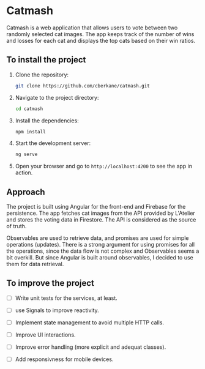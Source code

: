 # Catmash

Catmash is a web application that allows users to vote between two randomly selected cat images. The app keeps track of the number of wins and losses for each cat and displays the top cats based on their win ratios.


## To install the project
1. Clone the repository:
   ```bash
   git clone https://github.com/cberkane/catmash.git
   ```
2. Navigate to the project directory:
   ```bash
   cd catmash
   ```
3. Install the dependencies:
   ```bash
   npm install
   ```
4. Start the development server:
   ```bash
   ng serve
   ```
5. Open your browser and go to `http://localhost:4200` to see the app in action.


## Approach
The project is built using Angular for the front-end and Firebase for the persistence. The app fetches cat images from the API provided by L'Atelier and stores the voting data in Firestore. The API is considered as the source of truth.

Observables are used to retrieve data, and promises are used for simple operations (updates). There is a strong argument for using promises for all the operations, since the data flow is not complex and Observables seems a bit overkill. But since Angular is built around observables, I decided to use them for data retrieval.

## To improve the project
- [ ] Write unit tests for the services, at least.
- [ ] use Signals to improve reactivity.
- [ ] Implement state management to avoid multiple HTTP calls.
- [ ] Improve UI interactions.
- [ ] Improve error handling (more explicit and adequat classes).
- [ ] Add responsivness for mobile devices.
   